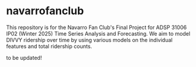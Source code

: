 # navarrofanclub

This repository is for the Navarro Fan Club's Final Project for ADSP 31006 IP02 (Winter 2025) Time Series Analysis and Forecasting. We aim to model DIVVY ridership over time by using various models on the individual features and total ridership counts.

to be updated!
